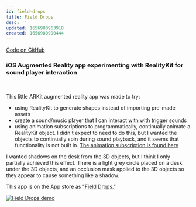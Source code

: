 ```yaml
---
id: field-drops
title: Field Drops
desc: ''
updated: 1656980963918
created: 1656980900444
---
```


[Code on GitHub](https://github.com/BillMoriarty/field-drops/edit/main/README.md)

### iOS Augmented Reality app experimenting with RealityKit for sound player interaction
</br>

This little ARKit augmented reality app was made to try:
- using RealityKit to generate shapes instead of importing pre-made assets
- create a sound/music player that I can interact with with trigger sounds
- using animation subscriptions to programmatically, continually animate a RealityKit object. I didn't expect to need to do this, but I wanted the objects to continually spin during sound playback, and it seems that functionality is not built in. [The animation subscription is found here](
https://github.com/BillMoriarty/field-drops/blob/main/field-drops/ArWork.swift)




I wanted shadows on the desk from the 3D objects, but I think I only partially achieved this effect. There is a light grey circle placed on a desk under the 3D objects, and an occlusion mask applied to the 3D objects so they appear to cause something like a shadow.

This app is on the  App store as ["Field Drops."](https://apps.apple.com/us/app/field-drops/id1630444584)

[![Field Drops demo](https://img.youtube.com/vi/6DTu30Ld5dU/0.jpg)](https://www.youtube.com/shorts/6DTu30Ld5dU)
